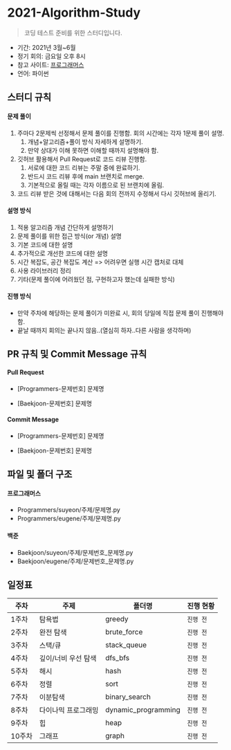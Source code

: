 # 2021-Algorithm-Study

> 코딩 테스트 준비를 위한 스터디입니다.

- 기간: 2021년 3월~6월
- 정기 회의: 금요일 오후 8시
- 참고 사이트: [프로그래머스](https://programmers.co.kr/learn/challenges)
- 언어: 파이썬

## 스터디 규칙

#### 문제 풀이

1. 주마다 2문제씩 선정해서 문제 풀이를 진행함. 회의 시간에는 각자 1문제 풀이 설명.
   1. 개념+알고리즘+풀이 방식 자세하게 설명하기. 
   2. 만약 상대가 이해 못하면 이해할 때까지 설명해야 함.
2. 깃허브 활용해서 Pull Request로 코드 리뷰 진행함.
   1. 서로에 대한 코드 리뷰는 주말 중에 완료하기.
   2. 반드시 코드 리뷰 후에 main 브랜치로 merge.
   3. 기본적으로 올릴 때는 각자 이름으로 된 브랜치에 올림.
3. 코드 리뷰 받은 것에 대해서는 다음 회의 전까지 수정해서 다시 깃허브에 올리기.

#### 설명 방식

1. 적용 알고리즘 개념 간단하게 설명하기
2. 문제 풀이를 위한 접근 방식(or 개념) 설명
3. 기본 코드에 대한 설명
4. 추가적으로 개선한 코드에 대한 설명
5. 시간 복잡도, 공간 복잡도 계산 => 어려우면 실행 시간 캡처로 대체
6. 사용 라이브러리 정리
7. 기타(문제 풀이에 어려웠던 점, 구현하고자 했는데 실패한 방식)

#### 진행 방식

- 만약 주차에 해당하는 문제 풀이가 미완료 시, 회의 당일에 직접 문제 풀이 진행해야 함.
- 끝날 때까지 회의는 끝나지 않음..(열심히 하자..다른 사람을 생각하며)

## PR 규칙 및 Commit Message 규칙

#### Pull Request

- [Programmers-문제번호] 문제명

- [Baekjoon-문제번호] 문제명

#### Commit Message

- [Programmers-문제번호] 문제명

- [Baekjoon-문제번호] 문제명

## 파일 및 폴더 구조

#### 프로그래머스

- Programmers/suyeon/주제/문제명.py
- Programmers/eugene/주제/문제명.py

#### 백준

- Baekjoon/suyeon/주제/문제번호_문제명.py
- Baekjoon/eugene/주제/문제번호_문제명.py

## 일정표

| 주차   | 주제                | 폴더명              | 진행 현황 |
| ------ | ------------------- | ------------------- | --------- |
| 1주차  | 탐욕법              | greedy              | `진행 전` |
| 2주차  | 완전 탐색           | brute_force         | `진행 전` |
| 3주차  | 스택/큐             | stack_queue         | `진행 전` |
| 4주차  | 깊이/너비 우선 탐색 | dfs_bfs             | `진행 전` |
| 5주차  | 해시                | hash                | `진행 전` |
| 6주차  | 정렬                | sort                | `진행 전` |
| 7주차  | 이분탐색            | binary_search       | `진행 전` |
| 8주차  | 다이나믹 프로그래밍 | dynamic_programming | `진행 전` |
| 9주차  | 힙                  | heap                | `진행 전` |
| 10주차 | 그래프              | graph               | `진행 전` |
